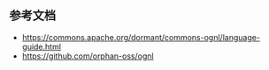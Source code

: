 ## 参考文档
* https://commons.apache.org/dormant/commons-ognl/language-guide.html
* https://github.com/orphan-oss/ognl